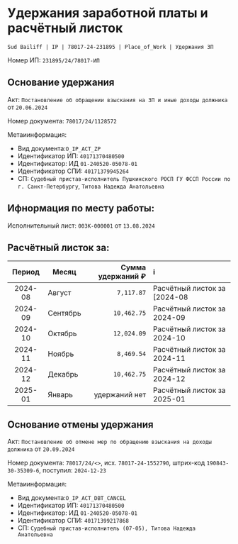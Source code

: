 # Удержания заработной платы и расчётный листок

`Sud Bailiff | IP | 78017-24-231895 | Place_of_Work | Удержания ЗП`

Номер ИП: `231895/24/78017-ИП`

## Основание удержания

Акт: `Постановление об обращении взыскания на ЗП и иные доходы должника`
от `20.06.2024`

Номер документа: `78017/24/1128572`

Метаиинформация: 
- Вид документа:`O_IP_ACT_ZP`
- Идентификатор ИП: `40171370480500`
- Идентификатор: ИД `01-240520-05078-01`
- Идентификатор СПИ: `40171379945264`
- СП: `Судебный пристав-исполнитель Пушкинского РОСП ГУ ФССП России по г. Санкт-Петербургу`, `Титова Надежда Анатольевна`

## Ифнормация по месту работы:

Исполнительный лист: `00ЗК-000001` от `13.08.2024`


## Расчётный листок за:

| Период | Месяц | Сумма удержаний ₽ | i |
|:-----:|-----|-----:|:-----|
| 2024-08 | Август | `7,117.87` | Расчётный листок за [2024-08 |
| 2024-09 | Сентябрь | `10,462.75` | Расчётный листок за 2024-09 |
| 2024-10 | Октябрь | `12,024.09` | Расчётный листок за 2024-10 |
| 2024-11 | Ноябрь | `8,469.54` | Расчётный листок за 2024-11 |
| 2024-12 | Декабрь | `10,462.75` | Расчётный листок за 2024-12 |
| 2025-01 | Январь | удержаний нет | Расчётный листок за 2025-01 |


## Основание отмены удержания

Акт: `Постановление об отмене мер по обращению взыскания на доходы должника`
от `20.09.2024`

Номер документа: `78017/24/<>`, 
исх. `78017-24-1552790`, штрих-код `190843-30-35309-6`, поступил: `2024-12-23`


Метаиинформация: 
- Вид документа:`O_IP_ACT_DBT_CANCEL`
- Идентификатор ИП: `40171370480500`
- Идентификатор: ИД `01-240520-05078-01`
- Идентификатор СПИ: `40171399217868`
- СП: `Судебный пристав-исполнитель (07-05), Титова Надежда Анатольевна`

